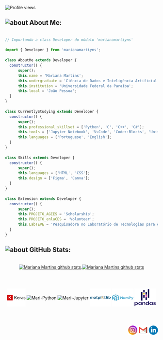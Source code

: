 <p align="left"> <img height="25" width="125" src="https://komarev.com/ghpvc/?username=marianamartiyns&color=ff69b4" alt="Profile views"/>

 ## <img width="32" alt="about" src="https://raw.github.com/elizarov/elizarov/master/about.png"> About Me:
  
  ```js

// Importando a class Developer do módulo 'marianamartiyns'

import { Developer } from 'marianamartiyns';

class AboutMe extends Developer {
    constructor() {
        super();
        this.name = 'Mariana Martins';
        this.undergraduate = 'Ciência de Dados e Inteligência Artificial';
        this.institution = 'Universidade Federal da Paraíba';
        this.local = 'João Pessoa';
    }
}

class CurrentlyStudying extends Developer {
    constructor() {
        super();
        this.professional_skillset = ['Python', 'C', 'C++', 'C#'];
        this.tools = ['Jupyter Notebook', 'VsCode', 'Code::Blocks', 'Unity3D'];
        this.languages = ['Portuguese', 'English'];
    }
}

class Skills extends Developer {
    constructor() {
        super();
        this.languages = ['HTML', 'CSS'];
        this.design = ['Figma', 'Canva'];
    }
}

class Extension extends Developer {
    constructor() {
        super();
        this.PROJETO_AGEES = 'Scholarship';
        this.PROJETO_enlaCES = 'Volunteer';
        this.LabTEVE = 'Pesquisadora no Laboratório de Tecnologias para o Ensino Virtual e Estatística';
    }
}

``` 

## <img width="32" alt="about" src="https://raw.github.com/elizarov/elizarov/master/about.png"> GitHub Stats:
<br>

<div align="center">
<a href="https://github.com/marianamartiyns">
  <img align="center" height="150" width = "350" src="https://github-readme-stats.vercel.app/api/top-langs/?username=marianamartiyns&layout=compact&langs_count=7&theme=omni" alt="Mariana Martins github stats"/> </a>

<a href="https://github.com/marianamartiyns">
 <img align="center" height="150" width = "350" src="https://github-readme-stats.vercel.app/api?username=marianamartiyns&show_icons=true&theme=omni" alt="Mariana Martins github stats"/> </a>

<br><br>

<img align="center" alt="Mari-Keras" height="60" width="60" src="https://github.com/devicons/devicon/blob/master/icons/keras/keras-original-wordmark.svg"/>
<img align="center" alt="Mari-Python" height="50" width="50" src="https://cdn.jsdelivr.net/gh/devicons/devicon/icons/python/python-original.svg"/>
<img align="center" alt="Mari-Jupyter" height="60" width="60" src="https://cdn.jsdelivr.net/gh/devicons/devicon/icons/jupyter/jupyter-original-wordmark.svg" />
<img align="center" alt="Mari-Matplot" height="60" width="70" src="https://github.com/devicons/devicon/blob/master/icons/matplotlib/matplotlib-original-wordmark.svg"/>
<img align="center" alt="Mari-Numpy" height="60" width="70" src="https://github.com/devicons/devicon/blob/master/icons/numpy/numpy-plain-wordmark.svg"/>
<img align="center" alt="Mari-Pandas" height="60" width="70" src="https://github.com/devicons/devicon/blob/master/icons/pandas/pandas-original-wordmark.svg" />

</div>

<br><br>

<div align="right">
  <a  href="https://instagram.com/marianamartiyns" target="_blank" rel="external"><img height="30" width="30" src="https://github.com/shahbajjamil/Social-Meadia-Icons/blob/cd8986f5a2be2a96df9fabcc13a4129f32c79dbe/Icons-logos/instagram-circle.png" target="_blank"></a>
  <a  href = "mailto:marianamatiyns@gmail.com" target="_blank" rel="external"><img height="30" width="30" src="https://github.com/shahbajjamil/Social-Meadia-Icons/blob/cd8986f5a2be2a96df9fabcc13a4129f32c79dbe/Icons-logos/gmail.png" target="_blank" ></a> 
  <a  href="https://www.linkedin.com/in/profile-mariana-martins" target="_blank" rel="external" ><img height="30" width="30" src="https://github.com/shahbajjamil/Social-Meadia-Icons/blob/cd8986f5a2be2a96df9fabcc13a4129f32c79dbe/Icons-logos/linkedin-circle.png" target="_blank"></a>
</div>
